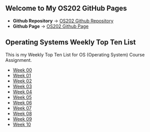 ## Welcome to My OS202 GitHub Pages

* **Github Repository** -> [OS202 Github Repository](https://github.com/arditas/os202/) <br/>
* **Github Page** -> [OS202 Github Page](https://arditas.github.io/os202/) <br/>

## Operating Systems Weekly Top Ten List

This is my Weekly Top Ten List for OS (Operating System) Course Assignment.
* [Week 00](w00/)
* [Week 01](w01/)
* [Week 02](w02/)
* [Week 03](w03/)
* [Week 04](w04/)
* [Week 05](w05/)
* [Week 06](w06/)
* [Week 07](w07/)
* [Week 08](w08/)
* [Week 09](w09/)
* [Week 10](w10/)
